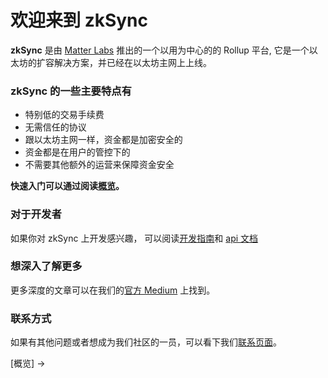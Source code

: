 # 欢迎来到 zkSync

**zkSync** 是由 [Matter Labs]((https://matter-labs.io))
推出的一个以用为中心的的 Rollup 平台, 它是一个以太坊的扩容解决方案，并已经在以太坊主网上上线。


### zkSync 的一些主要特点有

- 特别低的交易手续费
- 无需信任的协议
- 跟以太坊主网一样，资金都是加密安全的
- 资金都是在用户的管控下的
- 不需要其他额外的运营来保障资金安全

**快速入门可以通过阅读[概览](./概览.md)。**


### 对于开发者

如果你对 zkSync 上开发感兴趣， 可以阅读[开发指南](https://docs.zksync.io/dev/)和 [api 文档](https://docs.zksync.io/api/)

### 想深入了解更多

更多深度的文章可以在我们的[官方 Medium](https://medium.com/matter-labs) 上找到。

### 联系方式

如果有其他问题或者想成为我们社区的一员，可以看下我们[联系页面](./contact.md)。


[概览] →